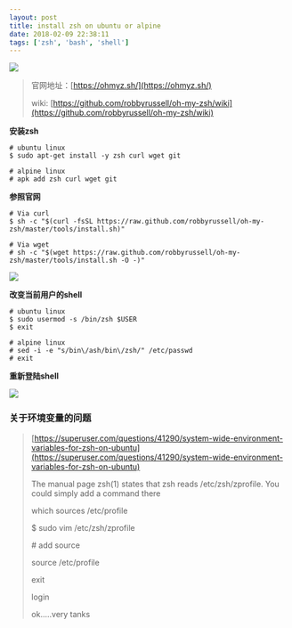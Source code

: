 ```yaml
---
layout: post
title: install zsh on ubuntu or alpine
date: 2018-02-09 22:38:11
tags: ['zsh', 'bash', 'shell']
---
```


![](https://blog.xlinyu.com/assets/images/2018-02-09/seashell-3043735_1920.jpg)

> 官网地址：[https://ohmyz.sh/](https://ohmyz.sh/)
>
> wiki: [https://github.com/robbyrussell/oh-my-zsh/wiki](https://github.com/robbyrussell/oh-my-zsh/wiki)

<!-- more -->

**安装zsh**

```shell
# ubuntu linux
$ sudo apt-get install -y zsh curl wget git

# alpine linux
# apk add zsh curl wget git
```

**参照官网**

```shell
# Via curl
$ sh -c "$(curl -fsSL https://raw.github.com/robbyrussell/oh-my-zsh/master/tools/install.sh)"

# Via wget
# sh -c "$(wget https://raw.github.com/robbyrussell/oh-my-zsh/master/tools/install.sh -O -)"
```

![](https://blog.xlinyu.com/assets/images/2018-02-09/20180209224814.png)

**改变当前用户的shell**

```shell
# ubuntu linux
$ sudo usermod -s /bin/zsh $USER
$ exit

# alpine linux
# sed -i -e "s/bin\/ash/bin\/zsh/" /etc/passwd
# exit
```

**重新登陆shell**

![](https://blog.xlinyu.com/assets/images/2018-02-09/20180209225531.png)

### 关于环境变量的问题

> [https://superuser.com/questions/41290/system-wide-environment-variables-for-zsh-on-ubuntu](https://superuser.com/questions/41290/system-wide-environment-variables-for-zsh-on-ubuntu)
>
> The manual page zsh(1) states that zsh reads /etc/zsh/zprofile. You could simply add a command there 
>
> which sources /etc/profile
>
> $ sudo vim /etc/zsh/zprofile
>
> \# add source
>
> source /etc/profile
>
> exit
>
> login
>
> ok.....very tanks